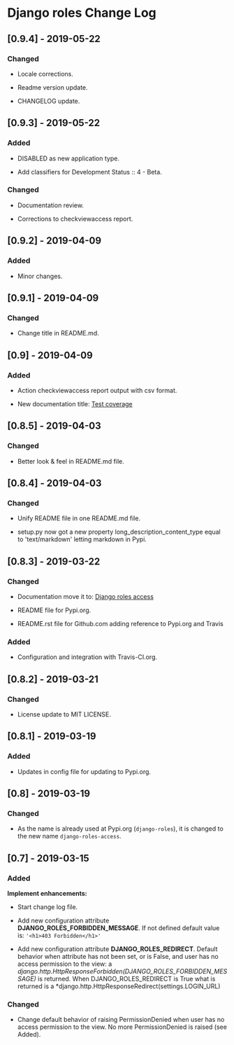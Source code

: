 # Django roles Change Log

## [0.9.4] - 2019-05-22

### Changed

- Locale corrections.

- Readme version update.

- CHANGELOG update.


## [0.9.3] - 2019-05-22

### Added

- DISABLED as new application type.

- Add classifiers for Development Status :: 4 - Beta.

### Changed

- Documentation review.

- Corrections to checkviewaccess report.

## [0.9.2] - 2019-04-09

### Added

- Minor changes.

## [0.9.1] - 2019-04-09

### Changed

- Change title in README.md.

## [0.9] - 2019-04-09

### Added

- Action checkviewaccess report output with csv format.

- New documentation title: [Test coverage](https://django-roles-access.github.io/coverage.html)

## [0.8.5] - 2019-04-03

### Changed

- Better look & feel in README.md file.

## [0.8.4] - 2019-04-03

### Changed

- Unify README file in one README.md file. 

- setup.py now got a new property long_description_content_type equal to
  'text/markdown' letting markdown in Pypi.

## [0.8.3] - 2019-03-22

### Changed

- Documentation move it to: [Django roles access](https://django-roles-access.github.io)

- README file for Pypi.org.

- README.rst file for Github.com adding reference to Pypi.org and Travis

### Added

- Configuration and integration with Travis-CI.org.

## [0.8.2] - 2019-03-21

### Changed

- License update to MIT LICENSE.

## [0.8.1]  - 2019-03-19

### Added

- Updates in config file for updating to Pypi.org.

## [0.8] - 2019-03-19

### Changed
- As the name is already used at Pypi.org (`django-roles`), it is changed to 
the new name `django-roles-access`.

## [0.7] - 2019-03-15

### Added
**Implement enhancements:**

- Start change log file.

- Add new configuration attribute **DJANGO_ROLES_FORBIDDEN_MESSAGE**. If not 
defined default value is: `'<h1>403 Forbidden</h1>'`

- Add new configuration attribute **DJANGO_ROLES_REDIRECT**. Default behavior
 when attribute has not been set, or is False, and user has no access 
 permission to the view: a 
 *django.http.HttpResponseForbidden(DJANGO_ROLES_FORBIDDEN_MESSAGE)* is 
 returned. When DJANGO_ROLES_REDIRECT is True what is returned is a
 *django.http.HttpResponseRedirect(settings.LOGIN_URL)

### Changed

- Change default behavior of raising PermissionDenied when user has no access
 permission to the view. No more PermissionDenied is raised (see Added).
